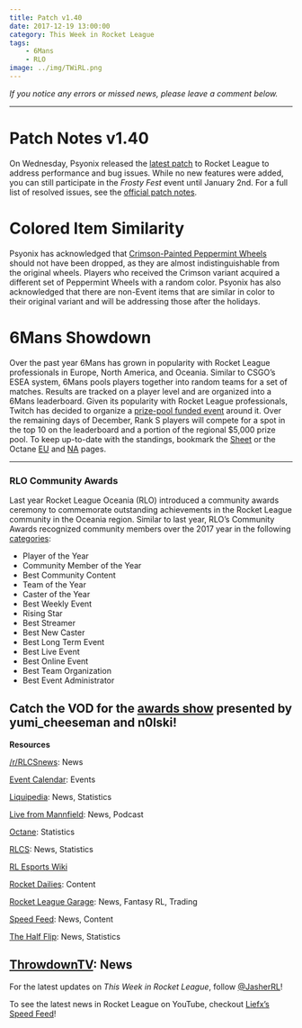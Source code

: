 ```yaml
---
title: Patch v1.40
date: 2017-12-19 13:00:00
category: This Week in Rocket League
tags:
    - 6Mans
    - RLO
image: ../img/TWiRL.png
---
```


_If you notice any errors or missed news, please leave a comment below._

---

# Patch Notes v1.40

On Wednesday, Psyonix released the [latest patch](https://www.rocketleague.com/news/patch-notes-v1-40/) to Rocket League to address performance and bug issues. While no new features were added, you can still participate in the _Frosty Fest_ event until January 2nd. For a full list of resolved issues, see the [official patch notes](https://www.rocketleague.com/news/patch-notes-v1-40/).

# Colored Item Similarity

Psyonix has acknowledged that [Crimson-Painted Peppermint Wheels](https://nm.reddit.com/r/RocketLeague/comments/7jtqpw/psa_swapping_out_crimsonpainted_peppermint_wheels/) should not have been dropped, as they are almost indistinguishable from the original wheels. Players who received the Crimson variant acquired a different set of Peppermint Wheels with a random color. Psyonix has also acknowledged that there are non-Event items that are similar in color to their original variant and will be addressing those after the holidays.

# 6Mans Showdown

Over the past year 6Mans has grown in popularity with Rocket League professionals in Europe, North America, and Oceania. Similar to CSGO’s ESEA system, 6Mans pools players together into random teams for a set of matches. Results are tracked on a player level and are organized into a 6Mans leaderboard. Given its popularity with Rocket League professionals, Twitch has decided to organize a [prize-pool funded event](https://nm.reddit.com/r/RocketLeague/comments/7k4bl6/twitch_esports_presents_6mans_streamer_showdown/) around it. Over the remaining days of December, Rank S players will compete for a spot in the top 10 on the leaderboard and a portion of the regional \$5,000 prize pool. To keep up-to-date with the standings, bookmark the [Sheet](https://docs.google.com/spreadsheets/d/13uT0TBMs99CJ-VaSDoxvZBQYukJX3My0WU_5rjfLWXQ/edit#gid=1964528333) or the Octane [EU](http://octane.gg/event/twitch-6-mans-showdown-eu) and [NA](http://octane.gg/event/twitch-6-mans-showdown-na) pages.

---

### RLO Community Awards

Last year Rocket League Oceania (RLO) introduced a community awards ceremony to commemorate outstanding achievements in the Rocket League community in the Oceania region. Similar to last year, RLO’s Community Awards recognized community members over the 2017 year in the following [categories](https://twitter.com/RLOceania/status/940841122003382273):

- Player of the Year
- Community Member of the Year
- Best Community Content
- Team of the Year
- Caster of the Year
- Best Weekly Event
- Rising Star
- Best Streamer
- Best New Caster
- Best Long Term Event
- Best Live Event
- Best Online Event
- Best Team Organization
- Best Event Administrator

## Catch the VOD for the [awards show](https://www.twitch.tv/videos/209971979) presented by yumi_cheeseman and n0lski!

**Resources**

[/r/RLCSnews](https://www.reddit.com/r/RLCSnews/): News

[Event Calendar](https://rocket-league.com/calendar): Events

[Liquipedia](http://wiki.teamliquid.net/rocketleague/Rocket_League_Championship_Series/Season_4): News, Statistics

[Live from Mannfield](http://www.lfmannfield.com/): News, Podcast

[Octane](http://octane.gg/): Statistics

[RLCS](https://rlcs.gg/): News, Statistics

[RL Esports Wiki](https://rl-esports.gamepedia.com/Rocket_League_Esports_Wiki)

[Rocket Dailies](https://twitter.com/Rocket_Dailies): Content

[Rocket League Garage](http://rocket-league.com/): News, Fantasy RL, Trading

[Speed Feed](https://www.youtube.com/user/TehLief/featured): News, Content

[The Half Flip](http://thehalfflip.com/): News, Statistics

## [ThrowdownTV](https://www.throwdowntv.gg/): News

For the latest updates on _This Week in Rocket League_, follow [@JasherRL](https://twitter.com/JasherRL)!

To see the latest news in Rocket League on YouTube, checkout [Liefx’s](https://twitter.com/Liefx) [Speed Feed](https://www.youtube.com/user/TehLief/featured)!
